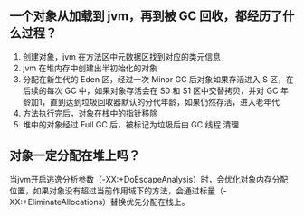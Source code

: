 ## 一个对象从加载到 jvm，再到被 GC 回收，都经历了什么过程？ 
1. 创建对象，jvm 在方法区中元数据区找到对应的类元信息
2. jvm 在堆内存中创建出半初始化的对象
3. 分配在新生代的 Eden 区，经过一次 Minor GC 后对象如果存活进入 S 区，在后续的每次 GC 中，如果对象存活会在 S0 和 S1 区中交替拷贝，并对 GC 年龄加1，直到达到垃圾回收器默认的分代年龄，如果仍然存活，进入老年代
4. 方法执行完后，对象在栈中的指针移除
5. 堆中的对象经过 Full GC 后，被标记为垃圾后由 GC 线程 清理


## 对象一定分配在堆上吗？  
当jvm开启逃逸分析参数（-XX:+DoEscapeAnalysis）时，会优化对象内存分配位置，如果对象没有超过当前作用域下的方法，会通过标量（-XX:+EliminateAllocations）替换优先分配在栈上。